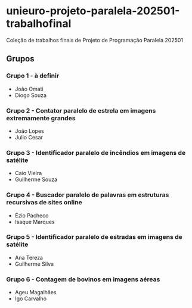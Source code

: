# unieuro-projeto-paralela-202501-trabalhofinal
Coleção de trabalhos finais de Projeto de Programação Paralela 202501

## Grupos

### Grupo 1 - à definir
* João Omati
* Diogo Souza

### Grupo 2 - Contator paralelo de estrela em imagens extremamente grandes
* João Lopes
* Julio Cesar

### Grupo 3 - Identificador paralelo de incêndios em imagens de satélite
* Caio Vieira
* Guilherme Souza

### Grupo 4 - Buscador paralelo de palavras em estruturas recursivas de sites online
* Ézio Pacheco
* Isaque Marques

### Grupo 5 - Identificador paralelo de estradas em imagens de satélite
* Ana Tereza
* Guilherme Silva

### Grupo 6 - Contagem de bovinos em imagens aéreas
* Ageu Magalhães
* Igo Carvalho
